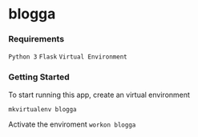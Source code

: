 # blogga

### Requirements
`Python 3`
`Flask`
`Virtual Environment`

### Getting Started
To start running this app, create an virtual environment

`mkvirtualenv blogga`

Activate the enviroment
`workon blogga`